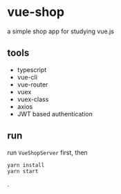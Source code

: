 # vue-shop

a simple shop app for studying vue.js

## tools

-   typescript
-   vue-cli
-   vue-router
-   vuex
-   vuex-class
-   axios
-   JWT based authentication

## run

run `VueShopServer` first, then

```
yarn install
yarn start
```

.
